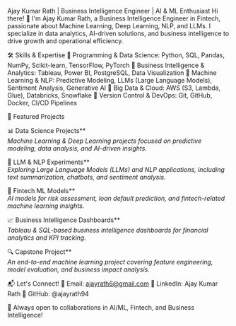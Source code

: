 Ajay Kumar Rath | Business Intelligence Engineer | AI & ML Enthusiast
Hi there! 👋 I'm Ajay Kumar Rath, a Business Intelligence Engineer in Fintech, passionate about Machine Learning, Deep Learning, NLP, and LLMs. I specialize in data analytics, AI-driven solutions, and business intelligence to drive growth and operational efficiency.


🛠️ Skills & Expertise
🔹 Programming & Data Science: Python, SQL, Pandas, NumPy, Scikit-learn, TensorFlow, PyTorch
🔹 Business Intelligence & Analytics: Tableau, Power BI, PostgreSQL, Data Visualization
🔹 Machine Learning & NLP: Predictive Modeling, LLMs (Large Language Models), Sentiment Analysis, Generative AI
🔹 Big Data & Cloud: AWS (S3, Lambda, Glue), Databricks, Snowflake
🔹 Version Control & DevOps: Git, GitHub, Docker, CI/CD Pipelines

 📌 Featured Projects

📊 Data Science Projects**  
  *Machine Learning & Deep Learning projects focused on predictive modeling, data analysis, and AI-driven insights.*

🧠 LLM & NLP Experiments**  
  *Exploring Large Language Models (LLMs) and NLP applications, including text summarization, chatbots, and sentiment analysis.*

🏦 Fintech ML Models**  
  *AI models for risk assessment, loan default prediction, and fintech-related machine learning insights.*

📈 Business Intelligence Dashboards**  
  *Tableau & SQL-based business intelligence dashboards for financial analytics and KPI tracking.*

🔍 Capstone Project**  
  *An end-to-end machine learning project covering feature engineering, model evaluation, and business impact analysis.*




📬 Let's Connect!
🔹 Email: ajayrath6@gmail.com
🔹 LinkedIn: Ajay Kumar Rath
🔹 GitHub: @ajayrath94

🚀 Always open to collaborations in AI/ML, Fintech, and Business Intelligence!



  

<!---
ajayrath94/ajayrath94 is a ✨ special ✨ repository because its `README.md` (this file) appears on your GitHub profile.
You can click the Preview link to take a look at your changes.
--->
